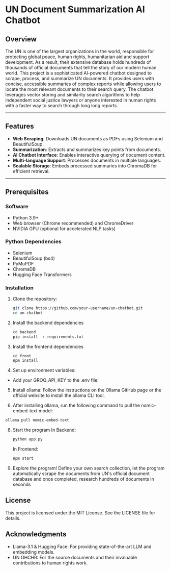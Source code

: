# UN Document Summarization AI Chatbot

## Overview

The UN is one of the largest organizations in the world, responsible for protecting global peace, human rights, humanitarian aid and support development. 
As a result, their extensive database holds hundreds of thousands of official documents that tell the story of our modern human world.
This project is a sophisticated AI-powered chatbot designed to scrape, process, and summarize UN documents. It provides users with concise, accessible summaries of complex reports while allowing users to locate the most relevant documents to their search query. 
The chatbot leverages vector storing and similarity search algorithms to help independent social justice lawyers or anyone interested in human rights with a faster way to search through long long reports.

---

## Features

- **Web Scraping**: Downloads UN documents as PDFs using Selenium and BeautifulSoup.
- **Summarization**: Extracts and summarizes key points from documents.
- **AI Chatbot Interface**: Enables interactive querying of document content.
- **Multi-language Support**: Processes documents in multiple languages.
- **Scalable Storage**: Embeds processed summaries into ChromaDB for efficient retrieval.

---

## Prerequisites

### Software
- Python 3.9+
- Web browser (Chrome recommended) and ChromeDriver
- NVIDIA GPU (optional for accelerated NLP tasks)

### Python Dependencies
- Selenium
- BeautifulSoup (bs4)
- PyMuPDF
- ChromaDB
- Hugging Face Transformers

### Installation
1. Clone the repository:
   ```bash
   git clone https://github.com/your-username/un-chatbot.git
   cd un-chatbot
   ```
2. Install the backend dependencies
   ```bash
   cd backend
   pip install -r requirements.txt
   ```
3. Install the frontend dependencies
   ```bash
   cd front
   npm install
   ```
4. Set up environment variables:
- Add your GROQ_API_KEY to the .env file:

5. Install ollama:
Follow the instructions on the Ollama GitHub page or the official website to install the ollama CLI tool.

7. After installing ollama, run the following command to pull the nomic-embed-text model:
```bash
ollama pull nomic-embed-text
```
8. Start the program
   In Backend:
   ```bash
   python app.py
   ```
   In Frontend:
   ```bash
   npm start
   ```
9. Explore the program! Define your own search collection, let the program automatically scrape the documents from UN's official document database and once completed, research hundreds of documents in seconds

## License
This project is licensed under the MIT License. See the LICENSE file for details.

## Acknowledgments
- Llama-3.1 & Hugging Face: For providing state-of-the-art LLM and embedding models.
- UN OHCHR: For the source documents and their invaluable contributions to human rights work.
